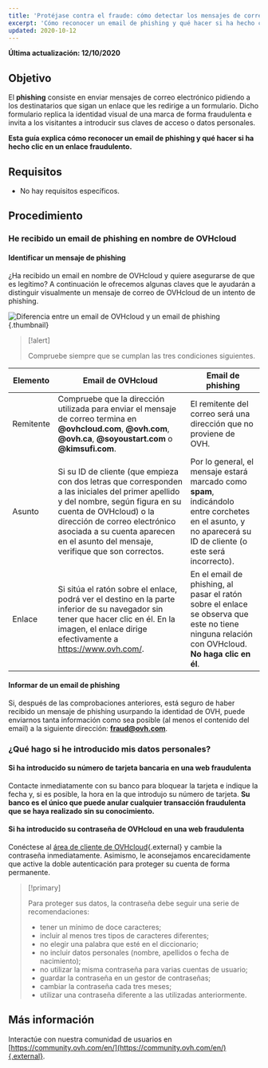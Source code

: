 ```yaml
---
title: 'Protéjase contra el fraude: cómo detectar los mensajes de correo fraudulento y el phishing'
excerpt: 'Cómo reconocer un email de phishing y qué hacer si ha hecho clic en un enlace fraudulento'
updated: 2020-10-12
---
```


**Última actualización: 12/10/2020**

## Objetivo

El **phishing** consiste en enviar mensajes de correo electrónico pidiendo a los destinatarios que sigan un enlace que les redirige a un formulario. Dicho formulario replica la identidad visual de una marca de forma fraudulenta e invita a los visitantes a introducir sus claves de acceso o datos personales.

**Esta guía explica cómo reconocer un email de phishing y qué hacer si ha hecho clic en un enlace fraudulento.**


## Requisitos

- No hay requisitos específicos.


## Procedimiento

### He recibido un email de phishing en nombre de OVHcloud

#### Identificar un mensaje de phishing

¿Ha recibido un email en nombre de OVHcloud y quiere asegurarse de que es legítimo? A continuación le ofrecemos algunas claves que le ayudarán a distinguir visualmente un mensaje de correo de OVHcloud de un intento de phishing.

![Diferencia entre un email de OVHcloud y un email de phishing](images/phishing_email.png){.thumbnail}

> [!alert]
> 
> Compruebe siempre que se cumplan las tres condiciones siguientes.
> 

|Elemento|Email de OVHcloud|Email de phishing|
|---|---|---|
|Remitente|Compruebe que la dirección utilizada para enviar el mensaje de correo termina en **@ovhcloud.com**, **@ovh.com**, **@ovh.ca**, **@soyoustart.com** o **@kimsufi.com**.|El remitente del correo será una dirección que no proviene de OVH.|
|Asunto|Si su ID de cliente (que empieza con dos letras que corresponden a las iniciales del primer apellido y del nombre, según figura en su cuenta de OVHcloud) o la dirección de correo electrónico asociada a su cuenta aparecen en el asunto del mensaje, verifique que son correctos.|Por lo general, el mensaje estará marcado como **spam**, indicándolo entre corchetes en el asunto, y no aparecerá su ID de cliente (o este será incorrecto).|
|Enlace|Si sitúa el ratón sobre el enlace, podrá ver el destino en la parte inferior de su navegador sin tener que hacer clic en él. En la imagen, el enlace dirige efectivamente a <https://www.ovh.com/>.|En el email de phishing, al pasar el ratón sobre el enlace se observa que este no tiene ninguna relación con OVHcloud. **No haga clic en él**.|


#### Informar de un email de phishing

Si, después de las comprobaciones anteriores, está seguro de haber recibido un mensaje de phishing usurpando la identidad de OVH, puede enviarnos tanta información como sea posible (al menos el contenido del email) a la siguiente dirección: **<fraud@ovh.com>**.


### ¿Qué hago si he introducido mis datos personales?

#### Si ha introducido su número de tarjeta bancaria en una web fraudulenta

Contacte inmediatamente con su banco para bloquear la tarjeta e indique la fecha y, si es posible, la hora en la que introdujo su número de tarjeta. **Su banco es el único que puede anular cualquier transacción fraudulenta que se haya realizado sin su conocimiento.**


#### Si ha introducido su contraseña de OVHcloud en una web fraudulenta

Conéctese al [área de cliente de OVHcloud](https://ca.ovh.com/auth/?action=gotomanager&){.external} y cambie la contraseña inmediatamente. Asimismo, le aconsejamos encarecidamente que active la doble autenticación para proteger su cuenta de forma permanente.

> [!primary]
>
> Para proteger sus datos, la contraseña debe seguir una serie de recomendaciones:
>
> - tener un mínimo de doce caracteres;
> - incluir al menos tres tipos de caracteres diferentes;
> - no elegir una palabra que esté en el diccionario;
> - no incluir datos personales (nombre, apellidos o fecha de nacimiento); 
> - no utilizar la misma contraseña para varias cuentas de usuario;
> - guardar la contraseña en un gestor de contraseñas;
> - cambiar la contraseña cada tres meses;
> - utilizar una contraseña diferente a las utilizadas anteriormente.
>


## Más información

Interactúe con nuestra comunidad de usuarios en [https://community.ovh.com/en/](https://community.ovh.com/en/){.external}.
